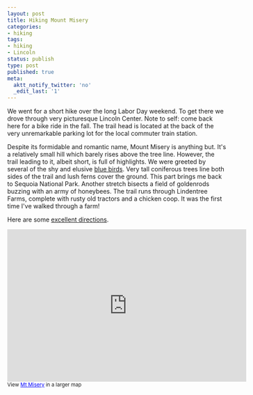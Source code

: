 ```yaml
---
layout: post
title: Hiking Mount Misery
categories:
- hiking
tags:
- hiking
- Lincoln
status: publish
type: post
published: true
meta:
  aktt_notify_twitter: 'no'
  _edit_last: '1'
---
```

We went for a short hike over the long Labor Day weekend. To get there we drove through very picturesque Lincoln Center. Note to self: come back here for a bike ride in the fall. The trail head is located at the back of the very unremarkable parking lot for the local commuter train station.

Despite its formidable and romantic name, Mount Misery is anything but. It's a relatively small hill which barely rises above the tree line. However, the trail leading to it, albeit short, is full of highlights. We were greeted by several of the shy and elusive <a href="http://en.wikipedia.org/wiki/Bluebird">blue birds</a>. Very tall coniferous trees line both sides of the trail and lush ferns cover the ground. This part brings me back to Sequoia National Park. Another stretch bisects a field of goldenrods buzzing with an army of honeybees. The trail runs through Lindentree Farms, complete with rusty old tractors and a chicken coop. It was the first time I've walked through a farm!

Here are some <a href="http://www321.pair.com/oaries/localattitude/mountmisery.htm">excellent directions</a>.

<iframe src="http://maps.google.com/maps/ms?msa=0&amp;msid=214490968088440958659.0004ac21a9aeb994026fa&amp;ie=UTF8&amp;ll=42.418668,-71.335228&amp;spn=0.008358,0.025229&amp;vpsrc=6&amp;output=embed" frameborder="0" marginwidth="0" marginheight="0" scrolling="no" width="550" height="350"></iframe>
<small>View <a style="color: #0000ff; text-align: left;" href="http://maps.google.com/maps/ms?msa=0&amp;msid=214490968088440958659.0004ac21a9aeb994026fa&amp;ie=UTF8&amp;ll=42.418668,-71.335228&amp;spn=0.008358,0.025229&amp;vpsrc=6&amp;source=embed">Mt Misery</a> in a larger map</small>
